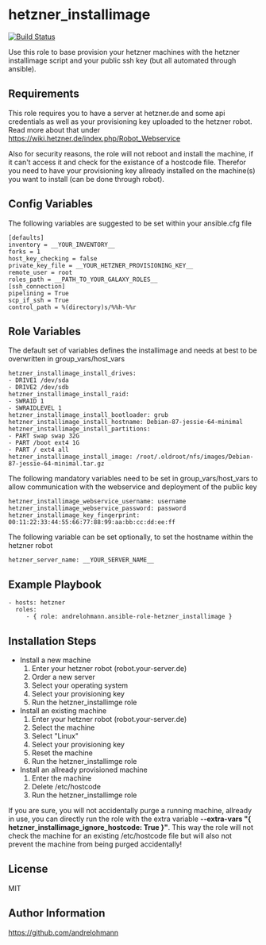 hetzner_installimage
====================

[![Build Status](https://travis-ci.org/andrelohmann/ansible-role-hetzner_installimage.svg?branch=master)](https://travis-ci.org/andrelohmann/ansible-role-hetzner_installimage)

Use this role to base provision your hetzner machines with the hetzner installimage script and your public ssh key (but all automated through ansible).

Requirements
------------

This role requires you to have a server at hetzner.de and some api credentials as well as your provisioning key uploaded to the hetzner robot. Read more about that under https://wiki.hetzner.de/index.php/Robot_Webservice

Also for security reasons, the role will not reboot and install the machine, if it can't access it and check for the existance of a hostcode file. Therefor you need to have your provisioning key allready installed on the machine(s) you want to install (can be done through robot).

Config Variables
---------------

The following variables are suggested to be set within your ansible.cfg file

    [defaults]
    inventory = __YOUR_INVENTORY__
    forks = 1
    host_key_checking = false
    private_key_file = __YOUR_HETZNER_PROVISIONING_KEY__
    remote_user = root
    roles_path = __PATH_TO_YOUR_GALAXY_ROLES__
    [ssh_connection]
    pipelining = True
    scp_if_ssh = True
    control_path = %(directory)s/%%h-%%r

Role Variables
--------------

The default set of variables defines the installimage and needs at best to be overwritten in group_vars/host_vars

    hetzner_installimage_install_drives:
    - DRIVE1 /dev/sda
    - DRIVE2 /dev/sdb
    hetzner_installimage_install_raid:
    - SWRAID 1
    - SWRAIDLEVEL 1
    hetzner_installimage_install_bootloader: grub
    hetzner_installimage_install_hostname: Debian-87-jessie-64-minimal
    hetzner_installimage_install_partitions:
    - PART swap swap 32G
    - PART /boot ext4 1G
    - PART / ext4 all
    hetzner_installimage_install_image: /root/.oldroot/nfs/images/Debian-87-jessie-64-minimal.tar.gz

The following mandatory variables need to be set in group_vars/host_vars to allow communication with the webservice and deployment of the public key

    hetzner_installimage_webservice_username: username
    hetzner_installimage_webservice_password: password
    hetzner_installimage_key_fingerprint: 00:11:22:33:44:55:66:77:88:99:aa:bb:cc:dd:ee:ff

The following variable can be set optionally, to set the hostname within the hetzner robot

    hetzner_server_name: __YOUR_SERVER_NAME__



Example Playbook
----------------

    - hosts: hetzner
      roles:
         - { role: andrelohmann.ansible-role-hetzner_installimage }

Installation Steps
------------------

  * Install a new machine
    1. Enter your hetzner robot (robot.your-server.de)
    2. Order a new server
    3. Select your operating system
    4. Select your provisioning key
    5. Run the hetzner_installimge role
  * Install an existing machine
    1. Enter your hetzner robot (robot.your-server.de)
    2. Select the machine
    3. Select "Linux"
    4. Select your provisioning key
    5. Reset the machine
    6. Run the hetzner_installimge role
  * Install an allready provisioned machine
    1. Enter the machine
    2. Delete /etc/hostcode
    3. Run the hetzner_installimge role

If you are sure, you will not accidentally purge a running machine, allready in use, you can directly run the role with the extra variable **--extra-vars "{ hetzner_installimage_ignore_hostcode: True }"**. This way the role will not check the machine for an existing /etc/hostcode file but will also not prevent the machine from being purged accidentally!

License
-------

MIT

Author Information
------------------

https://github.com/andrelohmann
